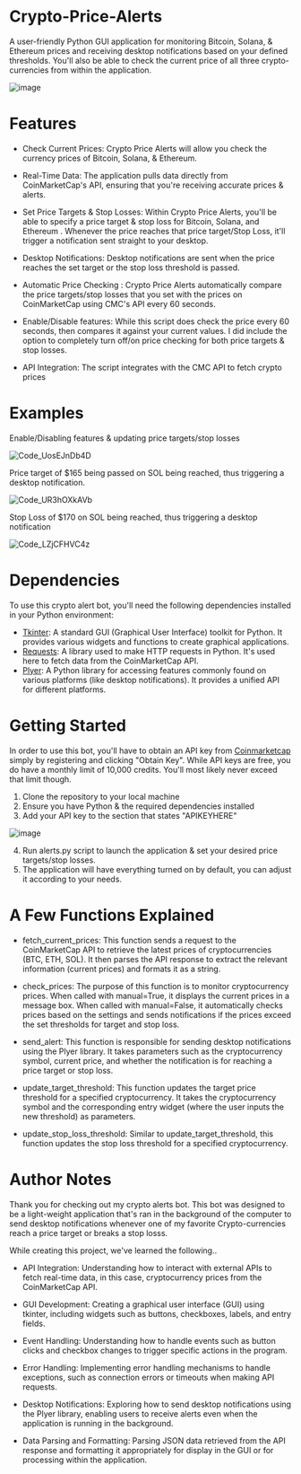 # Crypto-Price-Alerts
A user-friendly Python GUI application for monitoring Bitcoin, Solana, & Ethereum prices and receiving desktop notifications based on your defined thresholds. You'll also be able to check the current price of all three crypto-currencies from within the application.

![image](https://github.com/C3-Security/Crypto-Price-Alerts/assets/167286637/e89d105e-a228-4982-a90a-2d5384b16ccc)


# Features
- Check Current Prices: Crypto Price Alerts will allow you check the currency prices of Bitcoin, Solana, & Ethereum.

- Real-Time Data: The application pulls data directly from CoinMarketCap's API, ensuring that you're receiving accurate prices & alerts.

- Set Price Targets & Stop Losses: Within Crypto Price Alerts, you'll be able to specify a price target & stop loss for Bitcoin, Solana, and Ethereum . Whenever the price reaches that price target/Stop Loss, it'll trigger a notification sent straight to your desktop.

- Desktop Notifications: Desktop notifications are sent when the price reaches the set target or the stop loss threshold is passed.

- Automatic Price Checking : Crypto Price Alerts automatically compare the price targets/stop losses that you set with the prices on CoinMarketCap using CMC's API every 60 seconds.

- Enable/Disable features: While this script does check the price every 60 seconds, then compares it against your current values. I did include the option to completely turn off/on price checking for both price targets & stop losses.

- API Integration: The script integrates with the CMC API to fetch crypto prices

# Examples

Enable/Disabling features & updating price targets/stop losses

![Code_UosEJnDb4D](https://github.com/C3-Security/Crypto-Price-Alerts/assets/167286637/9d3f3e84-b699-486d-a6fb-b6d75e59385d)

Price target of $165 being passed on SOL being reached, thus triggering a desktop notification.

![Code_UR3hOXkAVb](https://github.com/C3-Security/Crypto-Price-Alerts/assets/167286637/ac987271-92a5-4c30-bd39-0e4f8d3a6388)

Stop Loss of $170 on SOL being reached, thus triggering a desktop notification

![Code_LZjCFHVC4z](https://github.com/C3-Security/Crypto-Price-Alerts/assets/167286637/4117468e-2155-49ba-a835-6e70cae10d72)

# Dependencies
To use this crypto alert bot, you'll need the following dependencies installed in your Python environment:
- [Tkinter](https://docs.python.org/3/library/tkinter.html): A standard GUI (Graphical User Interface) toolkit for Python. It provides various widgets and functions to create graphical applications.
- [Requests](https://pypi.org/project/requests/): A library used to make HTTP requests in Python. It's used here to fetch data from the CoinMarketCap API.
- [Plyer](https://pypi.org/project/plyer/): A Python library for accessing features commonly found on various platforms (like desktop notifications). It provides a unified API for different platforms.

# Getting Started
In order to use this bot, you'll have to obtain an API key from [Coinmarketcap](https://coinmarketcap.com/api/) simply by registering and clicking "Obtain Key". While API keys are free, you do have a monthly limit of 10,000 credits. You'll most likely never exceed that limit though.

1. Clone the repository to your local machine
2. Ensure you have Python & the required dependencies installed
3. Add your API key to the section that states "APIKEYHERE"

![image](https://github.com/C3-Security/Crypto-Price-Alerts/assets/167286637/d177bb40-febd-4377-95b6-1038c8917d9a)

4. Run alerts.py script to launch the application & set your desired price targets/stop losses.
5. The application will have everything turned on by default, you can adjust it according to your needs.

# A Few Functions Explained

- fetch_current_prices: This function sends a request to the CoinMarketCap API to retrieve the latest prices of cryptocurrencies (BTC, ETH, SOL). It then parses the API response to extract the relevant information (current prices) and formats it as a string.

- check_prices: The purpose of this function is to monitor cryptocurrency prices. When called with manual=True, it displays the current prices in a message box. When called with manual=False, it automatically checks prices based on the settings and sends notifications if the prices exceed the set thresholds for target and stop loss.

- send_alert: This function is responsible for sending desktop notifications using the Plyer library. It takes parameters such as the cryptocurrency symbol, current price, and whether the notification is for reaching a price target or stop loss.

- update_target_threshold: This function updates the target price threshold for a specified cryptocurrency. It takes the cryptocurrency symbol and the corresponding entry widget (where the user inputs the new threshold) as parameters.

- update_stop_loss_threshold: Similar to update_target_threshold, this function updates the stop loss threshold for a specified cryptocurrency.

# Author Notes

Thank you for checking out my crypto alerts bot. This bot was designed to be a light-weight application that's ran in the background of the computer to send desktop notifications whenever one of my favorite Crypto-currencies reach a price target or breaks a stop losss.

While creating this project, we've learned the following..
- API Integration: Understanding how to interact with external APIs to fetch real-time data, in this case, cryptocurrency prices from the CoinMarketCap API.

- GUI Development: Creating a graphical user interface (GUI) using tkinter, including widgets such as buttons, checkboxes, labels, and entry fields.

- Event Handling: Understanding how to handle events such as button clicks and checkbox changes to trigger specific actions in the program.

- Error Handling: Implementing error handling mechanisms to handle exceptions, such as connection errors or timeouts when making API requests.

- Desktop Notifications: Exploring how to send desktop notifications using the Plyer library, enabling users to receive alerts even when the application is running in the background.

- Data Parsing and Formatting: Parsing JSON data retrieved from the API response and formatting it appropriately for display in the GUI or for processing within the application.
